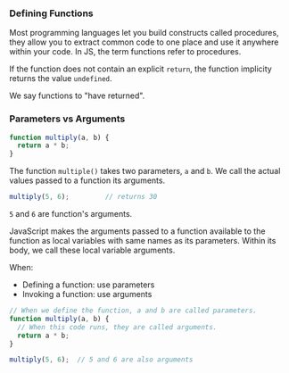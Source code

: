 ### Defining Functions
Most programming languages let you build constructs called procedures, they allow you to extract common code to one place and use it anywhere within your code.
In JS, the term functions refer to procedures.

If the function does not contain an explicit `return`, the function implicity returns the value `undefined`.

We say functions to "have returned".

### Parameters vs Arguments
```js
function multiply(a, b) {
  return a * b;
}
```

The function `multiple()` takes two parameters, `a` and `b`.
We call the actual values passed to a function its arguments.

```js
multiply(5, 6);         // returns 30
```
`5` and `6` are function's arguments.

JavaScript makes the arguments passed to a function available to the function as local variables with same names as its parameters.
Within its body, we call these local variable arguments.

When:
- Defining a function: use parameters
- Invoking a function: use arguments

```js
// When we define the function, a and b are called parameters.
function multiply(a, b) {
  // When this code runs, they are called arguments.
  return a * b;
}

multiply(5, 6);  // 5 and 6 are also arguments
```


